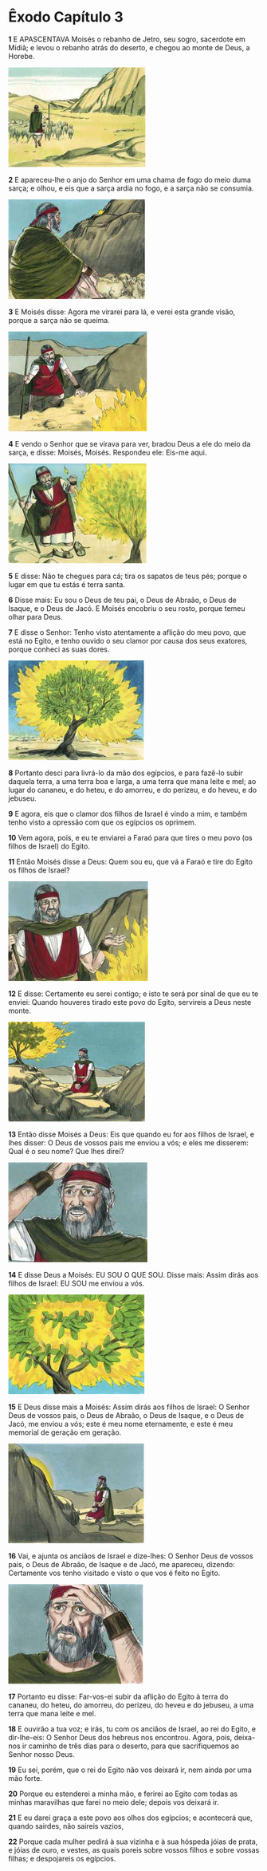 # Êxodo Capítulo 3

**1** 	E APASCENTAVA Moisés o rebanho de Jetro, seu sogro, sacerdote em Midiã; e levou o rebanho atrás do deserto, e chegou ao monte de Deus, a Horebe.

![](../Images/SweetPublishing/2-3-1.jpg) 

**2** 	E apareceu-lhe o anjo do Senhor em uma chama de fogo do meio duma sarça; e olhou, e eis que a sarça ardia no fogo, e a sarça não se consumia.

![](../Images/SweetPublishing/2-3-2.jpg) 

**3** 	E Moisés disse: Agora me virarei para lá, e verei esta grande visão, porque a sarça não se queima.

![](../Images/SweetPublishing/2-3-3.jpg) 

**4** 	E vendo o Senhor que se virava para ver, bradou Deus a ele do meio da sarça, e disse: Moisés, Moisés. Respondeu ele: Eis-me aqui.

![](../Images/SweetPublishing/2-3-4.jpg) 

**5** 	E disse: Não te chegues para cá; tira os sapatos de teus pés; porque o lugar em que tu estás é terra santa.

**6** 	Disse mais: Eu sou o Deus de teu pai, o Deus de Abraão, o Deus de Isaque, e o Deus de Jacó. E Moisés encobriu o seu rosto, porque temeu olhar para Deus.

**7** 	E disse o Senhor: Tenho visto atentamente a aflição do meu povo, que está no Egito, e tenho ouvido o seu clamor por causa dos seus exatores, porque conheci as suas dores.

![](../Images/SweetPublishing/2-3-5.jpg) 

**8** 	Portanto desci para livrá-lo da mão dos egípcios, e para fazê-lo subir daquela terra, a uma terra boa e larga, a uma terra que mana leite e mel; ao lugar do cananeu, e do heteu, e do amorreu, e do perizeu, e do heveu, e do jebuseu.

**9** 	E agora, eis que o clamor dos filhos de Israel é vindo a mim, e também tenho visto a opressão com que os egípcios os oprimem.

**10** 	Vem agora, pois, e eu te enviarei a Faraó para que tires o meu povo (os filhos de Israel) do Egito.

**11** 	Então Moisés disse a Deus: Quem sou eu, que vá a Faraó e tire do Egito os filhos de Israel?

![](../Images/SweetPublishing/2-3-6.jpg) 

**12** 	E disse: Certamente eu serei contigo; e isto te será por sinal de que eu te enviei: Quando houveres tirado este povo do Egito, servireis a Deus neste monte.

![](../Images/SweetPublishing/2-3-7.jpg) 

**13** 	Então disse Moisés a Deus: Eis que quando eu for aos filhos de Israel, e lhes disser: O Deus de vossos pais me enviou a vós; e eles me disserem: Qual é o seu nome? Que lhes direi?

![](../Images/SweetPublishing/2-3-8.jpg) 

**14** 	E disse Deus a Moisés: EU SOU O QUE SOU. Disse mais: Assim dirás aos filhos de Israel: EU SOU me enviou a vós.

![](../Images/SweetPublishing/2-3-9.jpg) 

**15** 	E Deus disse mais a Moisés: Assim dirás aos filhos de Israel: O Senhor Deus de vossos pais, o Deus de Abraão, o Deus de Isaque, e o Deus de Jacó, me enviou a vós; este é meu nome eternamente, e este é meu memorial de geração em geração.

![](../Images/SweetPublishing/2-3-10.jpg) 

**16** 	Vai, e ajunta os anciãos de Israel e dize-lhes: O Senhor Deus de vossos pais, o Deus de Abraão, de Isaque e de Jacó, me apareceu, dizendo: Certamente vos tenho visitado e visto o que vos é feito no Egito.

![](../Images/SweetPublishing/2-3-11.jpg) 

**17** 	Portanto eu disse: Far-vos-ei subir da aflição do Egito à terra do cananeu, do heteu, do amorreu, do perizeu, do heveu e do jebuseu, a uma terra que mana leite e mel.

**18** 	E ouvirão a tua voz; e irás, tu com os anciãos de Israel, ao rei do Egito, e dir-lhe-eis: O Senhor Deus dos hebreus nos encontrou. Agora, pois, deixa-nos ir caminho de três dias para o deserto, para que sacrifiquemos ao Senhor nosso Deus.

**19** 	Eu sei, porém, que o rei do Egito não vos deixará ir, nem ainda por uma mão forte.

**20** 	Porque eu estenderei a minha mão, e ferirei ao Egito com todas as minhas maravilhas que farei no meio dele; depois vos deixará ir.

**21** 	E eu darei graça a este povo aos olhos dos egípcios; e acontecerá que, quando sairdes, não saireis vazios,

**22** 	Porque cada mulher pedirá à sua vizinha e à sua hóspeda jóias de prata, e jóias de ouro, e vestes, as quais poreis sobre vossos filhos e sobre vossas filhas; e despojareis os egípcios.

